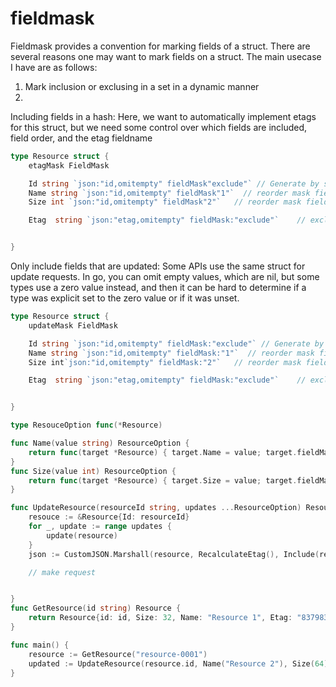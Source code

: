 # fieldmask

Fieldmask provides a convention for marking fields of a struct.
There are several reasons one may want to mark fields on a struct.
The main usecase I have are as follows:
1) Mark inclusion or exclusing in a set in a dynamic manner
2) 

Including fields in a hash:
Here, we want to automatically implement etags for this struct, but
we need some control over which fields are included, field order,
and the etag fieldname
```go
type Resource struct {
    etagMask FieldMask 

    Id string `json:"id,omitempty" fieldMask"exclude"` // Generate by server, output only, hide from etag mask
    Name string `json:"id,omitempty" fieldMask"1"`  // reorder mask fields
    Size int `json:"id,omitempty" fieldMask"2"`   // reorder mask fields

    Etag  string `json:"etag,omitempty" fieldMask:"exclude"`    // exclude mask, and mark as etag field


}
```

Only include fields that are updated:
Some APIs use the same struct for update requests. In go, you can 
omit empty values, which are nil, but some types use a zero value instead,
and then it can be hard to determine if a type was explicit set to the 
zero value or if it was unset.
```go
type Resource struct {
    updateMask FieldMask 

    Id string `json:"id,omitempty" fieldMask:"exclude"` // Generate by server, output only, hide from etag mask
    Name string `json:"id,omitempty" fieldMask:"1"`  // reorder mask fields
    Size int`json:"id,omitempty" fieldMask:"2"`   // reorder mask fields

    Etag  string `json:"etag,omitempty" fieldMask:"exclude"`    // exclude mask, and mark as etag field


}

type ResouceOption func(*Resource)

func Name(value string) ResourceOption {
	return func(target *Resource) { target.Name = value; target.fieldMask.Set(target.Name) }
}
func Size(value int) ResourceOption {
	return func(target *Resource) { target.Size = value; target.fieldMask.Set(target.Size) }
}

func UpdateResource(resourceId string, updates ...ResourceOption) Resource {
    resouce := &Resource{Id: resourceId} 
    for _, update := range updates {
        update(resource)
    }
    json := CustomJSON.Marshall(resource, RecalculateEtag(), Include(resource.updateMask))

    // make request


}
func GetResource(id string) Resource {
    return Resource{id: id, Size: 32, Name: "Resource 1", Etag: "837983798327987"}
}

func main() {
    resource := GetResource("resource-0001")
    updated := UpdateResource(resource.id, Name("Resource 2"), Size(64))
}
```